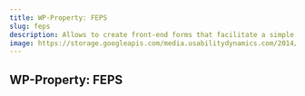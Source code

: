 ```yaml
---
title: WP-Property: FEPS
slug: feps
description: Allows to create front-end forms that facilitate a simple way for website visitors to submit, edit and delete listings from frontend. Listings can be submitted for free or you can use Sponsored Listings option via WP-Invoice add-on.
image: https://storage.googleapis.com/media.usabilitydynamics.com/2014/10/3ea55b73-wpproperty-extension-feps-icon-300x300.png
---
```


## WP-Property: FEPS